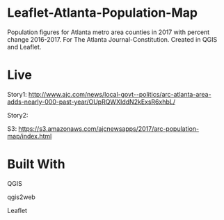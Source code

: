 # Leaflet-Atlanta-Population-Map
Population figures for Atlanta metro area counties in 2017 with percent change 2016-2017. For The Atlanta Journal-Constitution. Created in QGIS and Leaflet.

# Live 

Story1: http://www.ajc.com/news/local-govt--politics/arc-atlanta-area-adds-nearly-000-past-year/OUpRQWXIddN2kExsR6xhbL/

Story2:

S3: https://s3.amazonaws.com/ajcnewsapps/2017/arc-population-map/index.html


# Built With

QGIS

qgis2web

Leaflet
